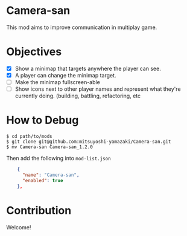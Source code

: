 # Camera-san

This mod aims to improve communication in multiplay game.

# Objectives

- [x] Show a minimap that targets anywhere the player can see.
- [x] A player can change the minimap target.
- [ ] Make the minimap fullscreen-able
- [ ] Show icons next to other player names and represent what they're currently doing. (building, battling, refactoring, etc

# How to Debug

```shell
$ cd path/to/mods
$ git clone git@github.com:mitsuyoshi-yamazaki/Camera-san.git
$ mv Camera-san Camera-san_1.2.0
```

Then add the following into `mod-list.json`

```json
    {
      "name": "Camera-san",
      "enabled": true
    },
```

# Contribution

Welcome!
